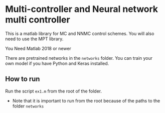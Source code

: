 # Multi-controller and Neural network multi controller

This is a matlab library for MC and NNMC control schemes.
You will also need to use the MPT library.

You Need Matlab 2018 or newer

There are pretrained networks in the `networks` folder. 
You can train your own model if you have Python and Keras installed.

## How to run
Run the script `ex1.m` from the root of the folder.

* Note that it is important to run from the root because of the paths to the folder `networks`


